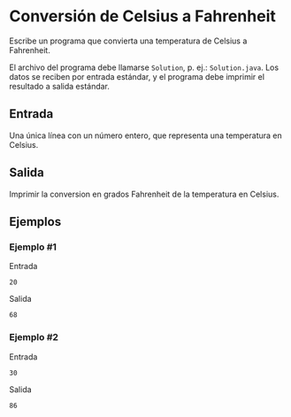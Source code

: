 # Conversión de Celsius a Fahrenheit

Escribe un programa que convierta una temperatura de Celsius a Fahrenheit.

El archivo del programa debe llamarse `Solution`, p. ej.: `Solution.java`. Los datos se reciben por entrada estándar, y el programa debe imprimir el resultado a salida estándar.

## Entrada

Una única línea con un número entero, que representa una temperatura en Celsius.

## Salida

Imprimir la conversion en grados Fahrenheit de la temperatura en Celsius.

## Ejemplos

### Ejemplo #1

Entrada

```text
20
```

Salida

```text
68
```

### Ejemplo #2

Entrada

```text
30
```

Salida

```text
86
```
